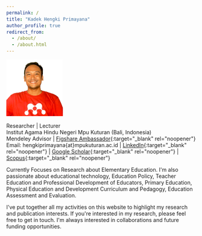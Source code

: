 ```yaml
---
permalink: /
title: "Kadek Hengki Primayana"
author_profile: true
redirect_from: 
  - /about/
  - /about.html
---
```


<img src="/images/hengkiweb3.png" width="150">

Researcher | Lecturer <br>
Institut Agama Hindu Negeri Mpu Kuturan (Bali, Indonesia) <br>
Mendeley Advisor | [Figshare Ambassador](https://figshare.com/authors/Kadek_Hengki_Primayana/9263255){:target="_blank" rel="noopener"} <br>
Email: hengkiprimayana{at}mpukuturan.ac.id  |  [LinkedIn](https://www.linkedin.com/in/hengkiprimayana){:target="_blank" rel="noopener"}  |  [Google Scholar](https://scholar.google.co.id/citations?hl=en&user=c5w-oRIAAAAJ){:target="_blank" rel="noopener"}  | 
[Scopus](https://www.scopus.com/authid/detail.uri?authorId=57219776192){:target="_blank" rel="noopener"} <br>

Currently Focuses on Research about Elementary Education. I'm also passionate about educational technology, Education Policy, Teacher Education and Professional Development of Educators, Primary Education, Physical Education and Development Curriculum and Pedagogy, Education Assessment and Evaluation. <br>

I've put together all my activities on this website to highlight my research and publication interests. If you're interested in my research, please feel free to get in touch. I'm always interested in collaborations and future funding opportunities.
